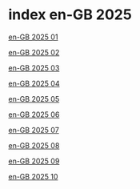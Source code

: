 # index en-GB 2025

<a href="./01">en-GB 2025 01</a>

<a href="./02">en-GB 2025 02</a>

<a href="./03">en-GB 2025 03</a>

<a href="./04">en-GB 2025 04</a>

<a href="./05">en-GB 2025 05</a>

<a href="./06">en-GB 2025 06</a>

<a href="./07">en-GB 2025 07</a>

<a href="./08">en-GB 2025 08</a>

<a href="./09">en-GB 2025 09</a>

<a href="./10">en-GB 2025 10</a>
